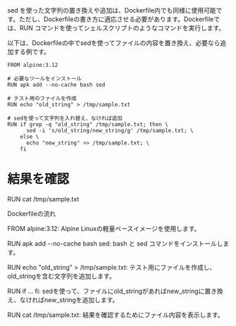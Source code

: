 sed を使った文字列の置き換えや追加は、Dockerfile内でも同様に使用可能です。ただし、Dockerfileの書き方に適応させる必要があります。Dockerfileでは、RUN コマンドを使ってシェルスクリプトのようなコマンドを実行します。

以下は、Dockerfileの中でsedを使ってファイルの内容を置き換え、必要なら追加する例です。

```
FROM alpine:3.12

# 必要なツールをインストール
RUN apk add --no-cache bash sed

# テスト用のファイルを作成
RUN echo "old_string" > /tmp/sample.txt

# sedを使って文字列を入れ替え、なければ追加
RUN if grep -q "old_string" /tmp/sample.txt; then \
      sed -i 's/old_string/new_string/g' /tmp/sample.txt; \
    else \
      echo "new_string" >> /tmp/sample.txt; \
    fi
```

# 結果を確認

RUN cat /tmp/sample.txt

Dockerfileの流れ

FROM alpine:3.12: Alpine Linuxの軽量ベースイメージを使用します。

RUN apk add --no-cache bash sed: bash と sed コマンドをインストールします。

RUN echo "old_string" > /tmp/sample.txt: テスト用にファイルを作成し、old_stringを含む文字列を追加します。

RUN if ... fi: sedを使って、ファイルにold_stringがあればnew_stringに置き換え、なければnew_stringを追加します。

RUN cat /tmp/sample.txt: 結果を確認するためにファイル内容を表示します。